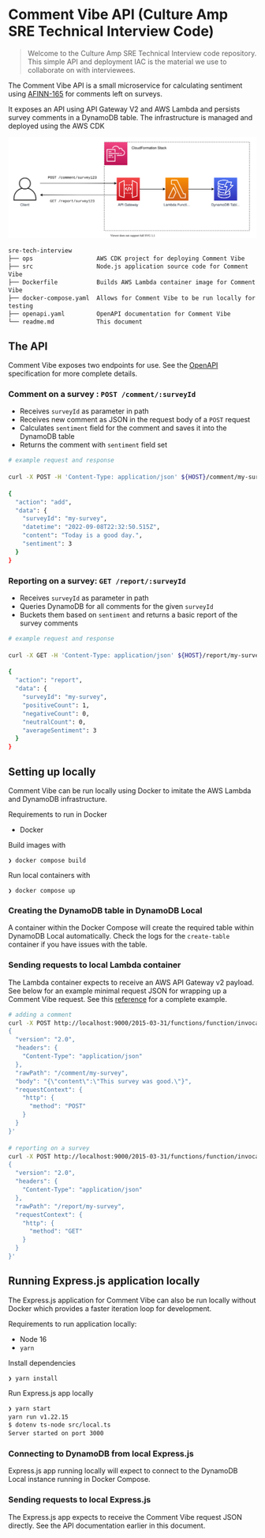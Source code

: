 # Comment Vibe API (Culture Amp SRE Technical Interview Code)

> Welcome to the Culture Amp SRE Technical Interview code repository. This simple API and deployment IAC is the material we use to collaborate on with interviewees.

The Comment Vibe API is a small microservice for calculating sentiment using [AFINN-165](https://www.npmjs.com/package/sentiment) for comments left on surveys.

It exposes an API using API Gateway V2 and AWS Lambda and persists survey comments in a DynamoDB table. The infrastructure is managed and deployed using the AWS CDK

![Comment Vibe API Architecture Diagram](./docs/comment-vibe.svg)

```
sre-tech-interview
├── ops                  AWS CDK project for deploying Comment Vibe
├── src                  Node.js application source code for Comment Vibe
├── Dockerfile           Builds AWS Lambda container image for Comment Vibe
├── docker-compose.yaml  Allows for Comment Vibe to be run locally for testing
├── openapi.yaml         OpenAPI documentation for Comment Vibe
└── readme.md            This document
```

## The API

Comment Vibe exposes two endpoints for use. See the [OpenAPI](./openapi.yaml) specification for more complete details.

### Comment on a survey : `POST /comment/:surveyId`

- Receives `surveyId` as parameter in path
- Receives new comment as JSON in the request body of a `POST` request
- Calculates `sentiment` field for the comment and saves it into the DynamoDB table
- Returns the comment with `sentiment` field set

```sh
# example request and response

curl -X POST -H 'Content-Type: application/json' ${HOST}/comment/my-survey -d '{"content":"Today is a good day."}'

{
  "action": "add",
  "data": {
    "surveyId": "my-survey",
    "datetime": "2022-09-08T22:32:50.515Z",
    "content": "Today is a good day.",
    "sentiment": 3
  }
}
```

### Reporting on a survey: `GET /report/:surveyId`

- Receives `surveyId` as parameter in path
- Queries DynamoDB for all comments for the given `surveyId`
- Buckets them based on `sentiment` and returns a basic report of the survey comments

```sh
# example request and response

curl -X GET -H 'Content-Type: application/json' ${HOST}/report/my-survey

{
  "action": "report",
  "data": {
    "surveyId": "my-survey",
    "positiveCount": 1,
    "negativeCount": 0,
    "neutralCount": 0,
    "averageSentiment": 3
  }
}
```

## Setting up locally

Comment Vibe can be run locally using Docker to imitate the AWS Lambda and DynamoDB infrastructure.

Requirements to run in Docker
- Docker

Build images with

```
❯ docker compose build
```

Run local containers with

```
❯ docker compose up
```

### Creating the DynamoDB table in DynamoDB Local

A container within the Docker Compose will create the required table within DynamoDB Local automatically. Check the logs for the `create-table` container if you have issues with the table.

### Sending requests to local Lambda container

The Lambda container expects to receive an AWS API Gateway v2 payload. See below for an example minimal request JSON for wrapping up a Comment Vibe request. See this [reference](https://docs.aws.amazon.com/apigateway/latest/developerguide/http-api-develop-integrations-lambda.html) for a complete example.

```sh
# adding a comment
curl -X POST http://localhost:9000/2015-03-31/functions/function/invocations -d '
{
  "version": "2.0",
  "headers": {
    "Content-Type": "application/json"
  },
  "rawPath": "/comment/my-survey",
  "body": "{\"content\":\"This survey was good.\"}",
  "requestContext": {
    "http": {
      "method": "POST"
    }
  }
}'

# reporting on a survey
curl -X POST http://localhost:9000/2015-03-31/functions/function/invocations -d '
{
  "version": "2.0",
  "headers": {
    "Content-Type": "application/json"
  },
  "rawPath": "/report/my-survey",
  "requestContext": {
    "http": {
      "method": "GET"
    }
  }
}'
```


## Running Express.js application locally

The Express.js application for Comment Vibe can also be run locally without Docker which provides a faster iteration loop for development.

Requirements to run application locally:
- Node 16
- `yarn`

Install dependencies

```
❯ yarn install
```

Run Express.js app locally

```sh
❯ yarn start
yarn run v1.22.15
$ dotenv ts-node src/local.ts
Server started on port 3000
```

### Connecting to DynamoDB from local Express.js

Express.js app running locally will expect to connect to the DynamoDB Local instance running in Docker Compose.

### Sending requests to local Express.js

The Express.js app expects to receive the Comment Vibe request JSON directly. See the API documentation earlier in this document.